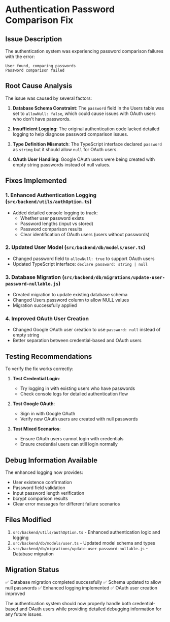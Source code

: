 # Authentication Password Comparison Fix

## Issue Description
The authentication system was experiencing password comparison failures with the error:
```
User found, comparing passwords
Password comparison failed
```

## Root Cause Analysis

The issue was caused by several factors:

1. **Database Schema Constraint**: The `password` field in the Users table was set to `allowNull: false`, which could cause issues with OAuth users who don't have passwords.

2. **Insufficient Logging**: The original authentication code lacked detailed logging to help diagnose password comparison issues.

3. **Type Definition Mismatch**: The TypeScript interface declared `password` as `string` but it should allow `null` for OAuth users.

4. **OAuth User Handling**: Google OAuth users were being created with empty string passwords instead of null values.

## Fixes Implemented

### 1. Enhanced Authentication Logging (`src/backend/utils/authOption.ts`)
- Added detailed console logging to track:
  - Whether user password exists
  - Password lengths (input vs stored)
  - Password comparison results
  - Clear identification of OAuth users (users without passwords)

### 2. Updated User Model (`src/backend/db/models/user.ts`)
- Changed password field to `allowNull: true` to support OAuth users
- Updated TypeScript interface: `declare password: string | null`

### 3. Database Migration (`src/backend/db/migrations/update-user-password-nullable.js`)
- Created migration to update existing database schema
- Changed Users.password column to allow NULL values
- Migration successfully applied

### 4. Improved OAuth User Creation
- Changed Google OAuth user creation to use `password: null` instead of empty string
- Better separation between credential-based and OAuth users

## Testing Recommendations

To verify the fix works correctly:

1. **Test Credential Login**: 
   - Try logging in with existing users who have passwords
   - Check console logs for detailed authentication flow

2. **Test Google OAuth**:
   - Sign in with Google OAuth
   - Verify new OAuth users are created with null passwords

3. **Test Mixed Scenarios**:
   - Ensure OAuth users cannot login with credentials
   - Ensure credential users can still login normally

## Debug Information Available

The enhanced logging now provides:
- User existence confirmation
- Password field validation
- Input password length verification
- bcrypt comparison results
- Clear error messages for different failure scenarios

## Files Modified

1. `src/backend/utils/authOption.ts` - Enhanced authentication logic and logging
2. `src/backend/db/models/user.ts` - Updated model schema and types
3. `src/backend/db/migrations/update-user-password-nullable.js` - Database migration

## Migration Status
✅ Database migration completed successfully
✅ Schema updated to allow null passwords
✅ Enhanced logging implemented
✅ OAuth user creation improved

The authentication system should now properly handle both credential-based and OAuth users while providing detailed debugging information for any future issues.
